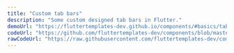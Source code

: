 ```yaml
---
title: "Custom tab bars"
description: "Some custom designed tab bars in Flutter."
demoUrl: "https://fluttertemplates-dev.github.io/components/#basics/tabs/custom_tab_bars"
codeUrl: "https://github.com/fluttertemplates-dev/components/blob/master/lib/components/flutter_basics/tabs/custom_tabbars.dart"
rawCodeUrl: "https://raw.githubusercontent.com/fluttertemplates-dev/components/master/lib/components/flutter_basics/tabs/custom_tabbars.dart"
---
```

